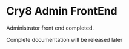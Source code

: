 # Cry8 Admin FrontEnd
Administrator front end completed.

Complete documentation will be released later